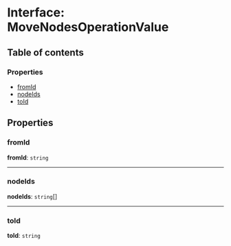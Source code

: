 # Interface: MoveNodesOperationValue

## Table of contents

### Properties

* [fromId](/en/auto-docs/document/interfaces/MoveNodesOperationValue.md#fromid)
* [nodeIds](/en/auto-docs/document/interfaces/MoveNodesOperationValue.md#nodeids)
* [toId](/en/auto-docs/document/interfaces/MoveNodesOperationValue.md#toid)

## Properties

### fromId

**fromId**: `string`

***

### nodeIds

**nodeIds**: `string`\[]

***

### toId

**toId**: `string`

